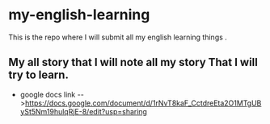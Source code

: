 # my-english-learning
This is the repo where I will submit all my english learning things . 
## My all story that I will note all my story That I will try to learn.
* google docs link -->https://docs.google.com/document/d/1rNvT8kaF_CctdreEta2O1MTgUBySt5Nm19hulqRjE-8/edit?usp=sharing
